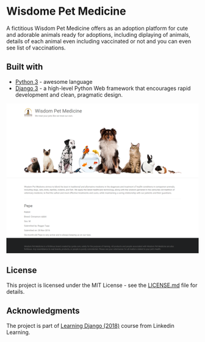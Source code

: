 # Wisdome Pet Medicine

A fictitious Wisdom Pet Medicine offers as an adoption platform for cute and adorable animals ready for adoptions, including diplaying of animals, details of each animal even including vaccinated or not and you can even see list of vaccinations. 

## Built with
+ [Python 3](https://www.python.org/) - awesome language
+ [Django 3](https://www.djangoproject.com/) - a high-level Python Web framework that encourages rapid development and clean, pragmatic design.

![WisdomPets](https://raw.githubusercontent.com/ptyadana/django-WEB-wisdompets/master/wisdom-screenshot.png)

## License
This project is licensed under the MIT License - see the [LICENSE.md](LICENSE.md) file for details.

## Acknowledgments
The project is part of [Learning Django (2018)](https://www.linkedin.com/learning/learning-django-2018) course from Linkedin Learning.